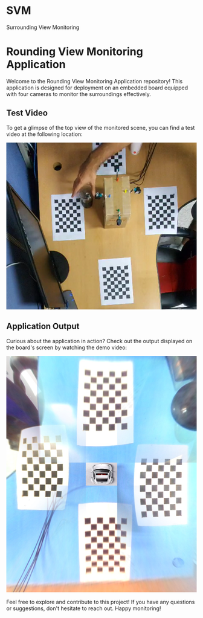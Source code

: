 # SVM
Surrounding View Monitoring
# Rounding View Monitoring Application

Welcome to the Rounding View Monitoring Application repository! This application is designed for deployment on an embedded board equipped with four cameras to monitor the surroundings effectively.

## Test Video

To get a glimpse of the top view of the monitored scene, you can find a test video at the following location:

[![Test Video](data/test.png)](data/test.mp4)

## Application Output

Curious about the application in action? Check out the output displayed on the board's screen by watching the demo video:

[![Demo Video](data/demo.jpg)](data/demo.mp4)

Feel free to explore and contribute to this project! If you have any questions or suggestions, don't hesitate to reach out. Happy monitoring!

